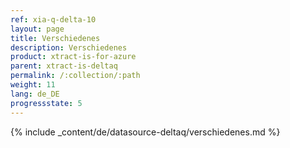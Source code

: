 ```yaml
---
ref: xia-q-delta-10
layout: page
title: Verschiedenes
description: Verschiedenes
product: xtract-is-for-azure
parent: xtract-is-deltaq
permalink: /:collection/:path
weight: 11
lang: de_DE
progressstate: 5
---
```

{% include _content/de/datasource-deltaq/verschiedenes.md %}
